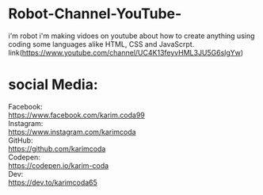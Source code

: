 # Robot-Channel-YouTube-
i'm robot i'm making vidoes on youtube about how to create anything using coding some languages alike HTML, CSS and JavaScrpt. link(https://www.youtube.com/channel/UC4K13feyvHML3JU5G6slgYw)


# social Media:
Facebook: <br/>
https://www.facebook.com/karim.coda99 <br/>
Instagram: <br/>
https://www.instagram.com/karimcoda <br/>
GitHub: <br/>
https://github.com/karimcoda <br/>
Codepen: <br/>
https://codepen.io/karim-coda <br/>
Dev:  <br/>
https://dev.to/karimcoda65 

